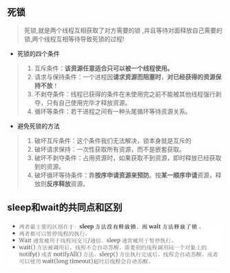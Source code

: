 ## 死锁

> 死锁,就是两个线程互相获取了对方需要的锁 ,并且等待对面释放自己需要的锁,两个线程互相等待导致死锁的过程!

- 死锁的四个条件

> 1. 互斥条件：**该资源任意适合只可以被一个线程使用。**
> 2. 请求与保持条件：一个进程因**请求资源而阻塞时**，**对已经获得的资源保持不放**！
> 3. 不剥夺条件：线程已获得的条件在未使用完之前不能被其他线程强行剥夺，只有自己使用完毕才释放资源。
> 4. 循环等条件：若干进程之间有一种头尾循环等待资源关系。

- 避免死锁的方法

> 1. 破坏互斥条件：这个条件我们无法解决，锁本身就是互斥的
> 2. 破坏请求保持：一次性获取所有资源，而不是嵌套获取。
> 3. 破坏不剥夺条件：占用资源时，如果获取不到资源，即时释放已经获取到的资源。
> 4. 破坏循环等待条件：靠**按序申请资源来预防**。按**某一顺序申请**资源，释放则**反序释放**资源。

## sleep和wait的共同点和区别

![image-20200622221643704](image-20200622221643704.png)